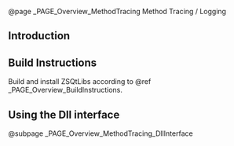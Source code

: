 @page _PAGE_Overview_MethodTracing Method Tracing / Logging

## Introduction


## Build Instructions

Build and install ZSQtLibs according to @ref _PAGE_Overview_BuildInstructions.

## Using the Dll interface

@subpage _PAGE_Overview_MethodTracing_DllInterface

